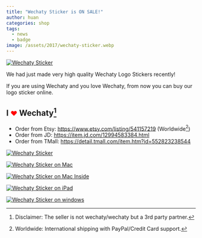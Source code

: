 ```yaml
---
title: "Wechaty Sticker is ON SALE!"
author: huan
categories: shop
tags:
  - news
  - badge
image: /assets/2017/wechaty-sticker.webp
---
```


[![Wechaty Sticker][wechaty-sticker-size]](https://item.jd.com/12994583384.html)

We had just made very high quality Wechaty Logo Stickers recently!

If you are using Wechaty and you love Wechaty, from now you can buy our logo sticker online.

<!-- markdownlint-disable MD033 -->

## I <font color="red" size="+1">❤</font> Wechaty[^1]

- Order from Etsy: <https://www.etsy.com/listing/541157219> (Worldwide[^2])
- Order from JD: <https://item.jd.com/12994583384.html>
- Order from TMall: <https://detail.tmall.com/item.htm?id=552823238544>

[![Wechaty Sticker][wechaty-sticker]](https://item.jd.com/12994583384.html)

[![Wechaty Sticker on Mac][wechaty-sticker-mac]](https://item.jd.com/12994583384.html)

[![Wechaty Sticker on Mac Inside][wechaty-sticker-mac-inside]](https://item.jd.com/12994583384.html)

[![Wechaty Sticker on iPad][wechaty-sticker-ipad]](https://www.etsy.com/listing/541157219/wechaty-stickers-freedom-decal-3m-robot)

[![Wechaty Sticker on windows][wechaty-sticker-windows]](https://www.etsy.com/listing/541157219/wechaty-stickers-freedom-decal-3m-robot)

[^1]: Disclaimer: The seller is not wechaty/wechaty but a 3rd party partner.
[^2]: Worldwide: International shipping with PayPal/Credit Card support.

[wechaty-sticker]: /assets/2017/wechaty-sticker.webp
[wechaty-sticker-mac]: /assets/2017/wechaty-sticker-mac.webp
[wechaty-sticker-size]: /assets/2017/wechaty-sticker-size.webp
[wechaty-sticker-mac-inside]: /assets/2017/wechaty-sticker-mac-inside.webp
[wechaty-sticker-ipad]: /assets/2017/wechaty-sticker-ipad.webp
[wechaty-sticker-windows]: /assets/2017/wechaty-sticker-windows.webp
